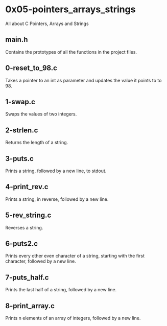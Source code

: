 # 0x05-pointers_arrays_strings
All about C Pointers, Arrays and Strings

## main.h
Contains the prototypes of all the functions in the project files.

## 0-reset_to_98.c
Takes a pointer to an int as parameter and updates the value it points to to 98.

## 1-swap.c
Swaps the values of two integers.

## 2-strlen.c
Returns the length of a string.

## 3-puts.c
Prints a string, followed by a new line, to stdout.

## 4-print_rev.c
Prints a string, in reverse, followed by a new line.

## 5-rev_string.c
Reverses a string.

## 6-puts2.c
Prints every other even character of a string, starting with the first character, followed by a new line.

## 7-puts_half.c
Prints the last half of a string, followed by a new line.

## 8-print_array.c
Prints n elements of an array of integers, followed by a new line.
